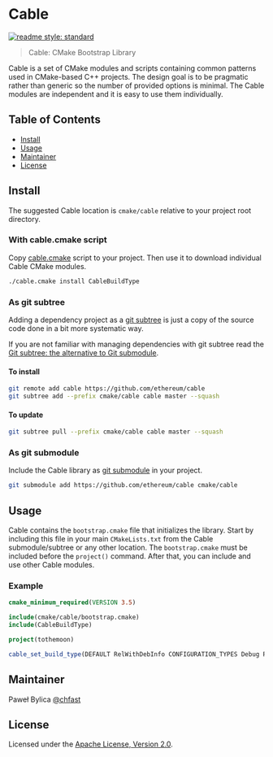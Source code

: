 # Cable

[![readme style: standard][readme style standard badge]][standard readme]

> Cable: CMake Bootstrap Library

Cable is a set of CMake modules and scripts containing common patterns used
in CMake-based C++ projects. The design goal is to be pragmatic rather than
generic so the number of provided options is minimal. The Cable modules are
independent and it is easy to use them individually.


## Table of Contents

- [Install](#install)
- [Usage](#usage)
- [Maintainer](#maintainer)
- [License](#license)


## Install

The suggested Cable location is `cmake/cable` relative to your project root directory.


### With cable.cmake script

Copy [cable.cmake](cable.cmake) script to your project.
Then use it to download individual Cable CMake modules.

```bash
./cable.cmake install CableBuildType
```


### As git subtree

Adding a dependency project as a [git subtree] is just a copy of the source code
done in a bit more systematic way.

If you are not familiar with managing dependencies with git subtree read the
[Git subtree: the alternative to Git submodule][git subtree tutorial].

#### To install

```sh
git remote add cable https://github.com/ethereum/cable
git subtree add --prefix cmake/cable cable master --squash
```

#### To update

```sh
git subtree pull --prefix cmake/cable cable master --squash
```

### As git submodule

Include the Cable library as [git submodule] in your project.

```sh
git submodule add https://github.com/ethereum/cable cmake/cable
```

## Usage

Cable contains the `bootstrap.cmake` file that initializes the library.
Start by including this file in your main `CMakeLists.txt` from the Cable 
submodule/subtree or any other location. The `bootstrap.cmake` must be included 
before the `project()` command. After that, you can include and use other
Cable modules.

### Example

```cmake
cmake_minimum_required(VERSION 3.5)

include(cmake/cable/bootstrap.cmake)
include(CableBuildType)

project(tothemoon)

cable_set_build_type(DEFAULT RelWithDebInfo CONFIGURATION_TYPES Debug Release RelWithDebInfo)
```


## Maintainer

Paweł Bylica [@chfast]

## License

Licensed under the [Apache License, Version 2.0].


[@chfast]: https://github.com/chfast
[Apache License, Version 2.0]: LICENSE
[git submodule]: https://git-scm.com/book/en/v2/Git-Tools-Submodules
[git subtree]: https://github.com/git/git/blob/master/contrib/subtree/git-subtree.txt
[git subtree tutorial]: https://www.atlassian.com/blog/git/alternatives-to-git-submodule-git-subtree
[standard readme]: https://github.com/RichardLitt/standard-readme

[readme style standard badge]: https://img.shields.io/badge/readme%20style-standard-brightgreen.svg?style=flat-square
